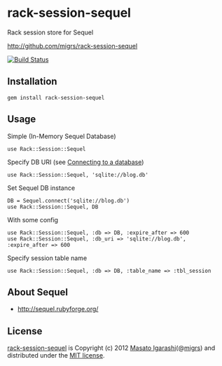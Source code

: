 rack-session-sequel
====================

Rack session store for Sequel

<http://github.com/migrs/rack-session-sequel>

[![Build Status](https://secure.travis-ci.org/migrs/rack-session-sequel.png)](http://travis-ci.org/migrs/rack-session-sequel)

## Installation

    gem install rack-session-sequel

## Usage

Simple (In-Memory Sequel Database)

    use Rack::Session::Sequel

Specify DB URI (see [Connecting to a database](http://sequel.rubyforge.org/rdoc/files/doc/opening_databases_rdoc.html))

    use Rack::Session::Sequel, 'sqlite://blog.db'

Set Sequel DB instance

    DB = Sequel.connect('sqlite://blog.db')
    use Rack::Session::Sequel, DB

With some config

    use Rack::Session::Sequel, :db => DB, :expire_after => 600
    use Rack::Session::Sequel, :db_uri => 'sqlite://blog.db', :expire_after => 600

Specify session table name

    use Rack::Session::Sequel, :db => DB, :table_name => :tbl_session

## About Sequel

- <http://sequel.rubyforge.org/>

## License
[rack-session-sequel](http://github.com/migrs/rack-session-sequel) is Copyright (c) 2012 [Masato Igarashi](http://github.com/migrs)(@[migrs](http://twitter.com/migrs)) and distributed under the [MIT license](http://www.opensource.org/licenses/mit-license).
